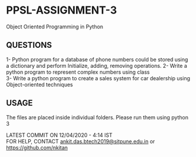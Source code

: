 # PPSL-ASSIGNMENT-3
Object Oriented Programming in Python

QUESTIONS
---------
1- Python program for a database of phone numbers could be stored using a dictionary and perform Initialize, adding, removing operations. 
2- Write a python program to represent complex numbers using class                                                                         
3- Write a python program to create a sales system for car dealership using Object-oriented techniques                                                                                                                

USAGE
------
The files are placed inside individual folders.                                                                                           Please run them using python 3

                                                                                                                
                                                                                                                    
                                                                                                                              
LATEST COMMIT ON 12/04/2020 - 4:14 IST                                                                                                     
FOR HELP, CONTACT ankit.das.btech2019@sitpune.edu.in or
https://github.com/nkitan

